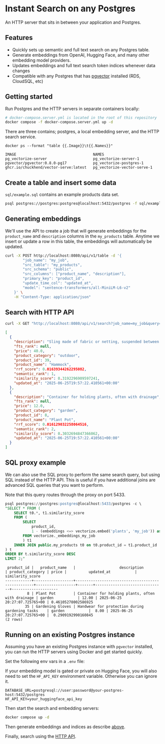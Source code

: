 # Instant Search on any Postgres

An HTTP server that sits in between your application and Postgres.

## Features
- Quickly sets up semantic and full text search on any Postgres table.
- Generate embeddings from OpenAI, Hugging Face, and many other embedding model providers.
- Updates embeddings and full text search token indices whenever data changes
- Compatible with any Postgres that has [pgvector](https://github.com/pgvector/pgvector) installed (RDS, CloudSQL, etc)

## Getting started

Run Postgres and the HTTP servers in separate containers locally:

```bash
# docker-compose.server.yml is located in the root of this repository
docker compose -f docker-compose.server.yml up -d
```

There are three contains; postgres, a local embedding server, and the HTTP search service.

```plaintext
docker ps --format "table {{.Image}}\t{{.Names}}"

IMAGE                                   NAMES
pg_vectorize-server                     pg_vectorize-server-1
pgvector/pgvector:0.8.0-pg17            pg_vectorize-postgres-1
ghcr.io/chuckhend/vector-serve:latest   pg_vectorize-vector-serve-1
```

## Create a table and insert some data

`sql/example.sql` contains an example products data set.

```bash
psql postgres://postgres:postgres@localhost:5432/postgres -f sql/example.sql
```

## Generating embeddings

We'll use the API to create a job that will  generate embeddings for the `product_name` and `description` columns in the `my_products` table. Anytime we insert or update a row in this table, the embeddings will automatically be updated.

```bash
curl -X POST http://localhost:8080/api/v1/table -d '{
        "job_name": "my_job",
        "src_table": "my_products",
        "src_schema": "public",
        "src_columns": ["product_name", "description"],
        "primary_key": "product_id",
        "update_time_col": "updated_at",
        "model": "sentence-transformers/all-MiniLM-L6-v2"
    }' \
    -H "Content-Type: application/json"
```

## Search with HTTP API

```bash
curl -X GET "http://localhost:8080/api/v1/search?job_name=my_job&query=camping%20gear&limit=2" | jq .
```

```json
[
  {
    "description": "Sling made of fabric or netting, suspended between two points for relaxation",
    "fts_rank": null,
    "price": 40.0,
    "product_category": "outdoor",
    "product_id": 39,
    "product_name": "Hammock",
    "rrf_score": 0.01639344262295082,
    "semantic_rank": 1,
    "similarity_score": 0.3192296909597241,
    "updated_at": "2025-06-25T19:57:22.410561+00:00"
  },
  {
    "description": "Container for holding plants, often with drainage",
    "fts_rank": null,
    "price": 12.0,
    "product_category": "garden",
    "product_id": 8,
    "product_name": "Plant Pot",
    "rrf_score": 0.016129032258064516,
    "semantic_rank": 2,
    "similarity_score": 0.3032694847366062,
    "updated_at": "2025-06-25T19:57:22.410561+00:00"
  }
]
```

## SQL proxy example

We can also use the SQL proxy to perform the same search query, but using SQL instead of the HTTP API. This is useful if you have additional joins are advanced SQL queries that you want to perform.

Note that this query routes through the proxy on port 5433.

```sql
psql postgres://postgres:postgres@localhost:5433/postgres -c \
"SELECT * FROM (
    SELECT t0.*, t1.similarity_score
    FROM (
        SELECT
            product_id,
            1 - (embeddings <=> vectorize.embed('plants', 'my_job')) as similarity_score
        FROM vectorize._embeddings_my_job
        ) t1
    INNER JOIN public.my_products t0 on t0.product_id = t1.product_id
) t
ORDER BY t.similarity_score DESC
LIMIT 2;"
```

```plaintext
 product_id |   product_name   |                    description                    | product_category | price |          updated_at           |  similarity_score   
------------+------------------+---------------------------------------------------+------------------+-------+-------------------------------+---------------------
          8 | Plant Pot        | Container for holding plants, often with drainage | garden           | 12.00 | 2025-06-25 20:27:07.725765+00 | 0.46105278002586925
         35 | Gardening Gloves | Handwear for protection during gardening tasks    | garden           |  8.00 | 2025-06-25 20:27:07.725765+00 |  0.2909192990160845
(2 rows)
```

## Running on an existing Postgres instance

Assuming you have an existing Postgres instance with `pgvector` installed, you can run the HTTP servers using Docker and get started quickly.

Set the following env vars in a `.env` file:

If your embedding model is gated or private on Hugging Face, you will also need to set the `HF_API_KEY` environment variable. Otherwise you can ignore it.

```dotenv
DATABASE_URL=postgresql://user:password@your-postgres-host:5432/postgres
HF_API_KEY=your_huggingface_api_key
```

Then start the search and embedding servers:

```bash
docker compose up -d
```

Then generate embeddings and indices as describe [above](#generating-embeddings).

Finally, search using the [HTTP API](#search-with-http-api).
